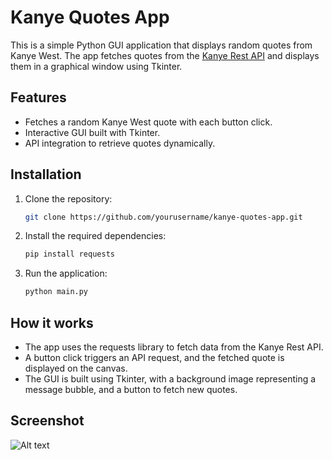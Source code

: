 # Kanye Quotes App

This is a simple Python GUI application that displays random quotes from Kanye West. The app fetches quotes from the [Kanye Rest API](https://kanye.rest/) and displays them in a graphical window using Tkinter.

## Features

- Fetches a random Kanye West quote with each button click.
- Interactive GUI built with Tkinter.
- API integration to retrieve quotes dynamically.

## Installation

1. Clone the repository:
   ```bash
   git clone https://github.com/yourusername/kanye-quotes-app.git
2. Install the required dependencies:
   ```bash
   pip install requests
3. Run the application:
   ```bash
   python main.py

## How it works

- The app uses the requests library to fetch data from the Kanye Rest API.
- A button click triggers an API request, and the fetched quote is displayed on the canvas.
- The GUI is built using Tkinter, with a background image representing a message bubble, and a button to fetch new quotes.

## Screenshot
![Alt text]([https://ibb.co/yXyMCWT](https://www.imghippo.com/i/wi1x91728114785.png) "Kanye's Wisdom")
